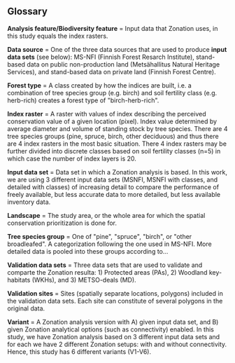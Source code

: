 ## Glossary

__Analysis feature/Biodiversity feature__ = Input data that Zonation uses, in this study equals the index rasters.  

__Data source__ = One of the three data sources that are used to produce __input data sets__ (see below): MS-NFI (Finnish Forest Resarch Institute), stand-based data on public non-production land (Metsähallitus Natural Heritage Services), and  stand-based data on private land (Finnish Forest Centre).

__Forest type__ = A class created by how the indices are built, i.e. a combination of tree species group (e.g. birch) and soil fertility class (e.g. herb-rich) creates a forest type of "birch-herb-rich".

__Index raster__ = A raster with values of index describing the perceived conservation value of a given location (pixel). Index value determined by average diameter and volume of standing stock by tree species. There are 4 tree species groups (pine, spruce, birch, other deciduous) and thus there are 4 index rasters in the most basic situation. There 4 index rasters may be further divided into discrete classes based on soil fertility classes (n=5) in which case the number of index layers is 20.

__Input data set__ = Data set in which a Zonation analysis is based. In this work, we are using 3 different input data sets (MSNFI, MSNFI with classes, and detailed with classes) of increasing detail to compare the performance of freely available, but less accurate data to more detailed, but less available inventory data.

__Landscape__ = The study area, or the whole area for which the spatial conservation prioritization is done for.

__Tree species group__ = One of "pine", "spruce", "birch", or "other broadleafed". A categorization following the one used in MS-NFI. More detailed data is pooled into these groups according to... 

__Validation data sets__ = Three data sets that are used to validate and comparte the Zonation resulta: 1) Protected areas (PAs), 2) Woodland key-habitats (WKHs), and 3) METSO-deals (MD). 

__Validation sites__ = Sites (spatially separate locations, polygons) included in the validation data sets. Each site can constitute of several polygons in the original data.

__Variant__ = A Zonation analysis version with A) given input data set, and B) given Zonation analytical options (such as connectivity) enabled. In this study, we have Zonation analysis based on 3 different input data sets and for each we have 2 different Zonation setups: with and without connectivity. Hence, this study has 6 different variants (V1-V6).